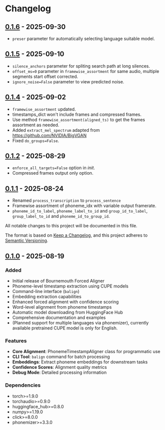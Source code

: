 # Changelog

## [0.1.6] - 2025-09-30
- `preser` parameter for automatically selecting language suitable model.


## [0.1.5] - 2025-09-10
- `silence_anchors` parameter for spliting search path at long silences.
- `offset_ms=0` parameter in `framewise_assortment` for same audio, multiple segments start offset corrected.
- `ignore_noise=False` parameter to view predicted noise.

## [0.1.4] - 2025-09-02
- `framewise_assortment` updated.
- timestamps_dict won't include frames and compressed frames.
- Use method `framewise_assortment(aligned_ts)` to get the frames assortment as needed.
- Added `extract_mel_spectrum` adapted from https://github.com/NVIDIA/BigVGAN
- Fixed `do_groups=False`.


## [0.1.2] - 2025-08-29
- `enforce_all_targets=False` option in _init_.
- Compressed frames output only option.

## [0.1.1] - 2025-08-24
- Renamed `process_transcription` to `process_sentence`
- Framewise assortment of phoneme_idx with variable output framerate.
- `phoneme_id_to_label`, `phoneme_label_to_id` and `group_id_to_label`, `group_label_to_id` and `phoneme_id_to_group_id`.

All notable changes to this project will be documented in this file.

The format is based on [Keep a Changelog](https://keepachangelog.com/en/1.0.0/),
and this project adheres to [Semantic Versioning](https://semver.org/spec/v2.0.0.html).

## [0.1.0] - 2025-08-19

### Added
- Initial release of Bournemouth Forced Aligner
- Phoneme-level timestamp extraction using CUPE models
- Command-line interface (`balign`)
- Embedding extraction capabilities
- Enhanced forced alignment with confidence scoring
- Word-level alignment from phoneme timestamps
- Automatic model downloading from HuggingFace Hub
- Comprehensive documentation and examples
- (Planned support for multiple languages via phonemizer), currently available pretrained CUPE model is only for English.

### Features
- **Core Alignment**: PhonemeTimestampAligner class for programmatic use
- **CLI Tool**: `balign` command for batch processing
- **Embeddings**: Extract phoneme embeddings for downstream tasks
- **Confidence Scores**: Alignment quality metrics
- **Debug Mode**: Detailed processing information

### Dependencies
- torch>=1.9.0
- torchaudio>=0.9.0
- huggingface_hub>=0.8.0
- numpy>=1.19.0
- click>=8.0.0
- phonemizer>=3.3.0

[0.1.6]: https://github.com/tabahi/bournemouth-forced-aligner/releases/tag/v0.1.6
[0.1.5]: https://github.com/tabahi/bournemouth-forced-aligner/releases/tag/v0.1.5
[0.1.4]: https://github.com/tabahi/bournemouth-forced-aligner/releases/tag/v0.1.3
[0.1.2]: https://github.com/tabahi/bournemouth-forced-aligner/releases/tag/v0.1.2
[0.1.1]: https://github.com/tabahi/bournemouth-forced-aligner/releases/tag/v0.1.1
[0.1.0]: https://github.com/tabahi/bournemouth-forced-aligner/releases/tag/v0.1.0